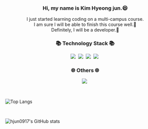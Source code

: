 <h3 align="center">Hi, my name is Kim Hyeong jun.😄</h3>
<p align="center">
I just started learning coding on a multi-campus course.<br>
I am sure I will be able to finish this course well.👊<br>
Definitely, I will be a developer.🎯
</p>

<h3 align="center">📚 Technology Stack 📚</h3>
<p align="center">
  <img src="https://img.shields.io/badge/-HTML-green"/>&nbsp
  <img src="https://img.shields.io/badge/-CSS-blue"/>&nbsp
  <img src="https://img.shields.io/badge/-JAVASCRIPT-yellow"/>&nbsp
  <img src="https://img.shields.io/badge/-Loading-black"/>&nbsp
</p>

<h3 align="center">🌐 Others 🌐</h3>
<p align="center">
  <a href="https://velog.io/@hjun0917"><img src="https://img.shields.io/badge/Tech%20Blog-11B48A?style=flat-square&logo=Vimeo&logoColor=white&link=https://velog.io/@new_wisdom"/></a>&nbsp
</p>


<br>

![Top Langs](https://github-readme-stats.vercel.app/api/top-langs/?username=hjun0917&layout=compact&theme=default&langs_count=10)

<br>

![hjun0917's GitHub stats](https://github-readme-stats.vercel.app/api?username=hjun0917&theme=default_icons=true)
